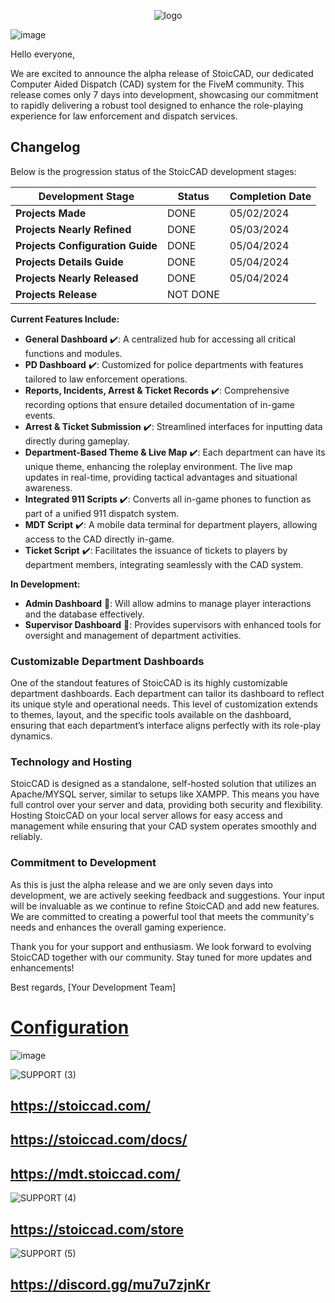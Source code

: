 <p align="center">
  <img src="https://github.com/TheStoicBear/StoicCAD/assets/112611821/fa4e54af-834a-4589-8b64-c8e2d0e0435a" alt="logo">
</p>


![image](https://github.com/TheStoicBear/StoicCAD/assets/112611821/6ba5a894-36f3-4ae6-8fe8-db41199d0c1b)


Hello everyone,

We are excited to announce the alpha release of StoicCAD, our dedicated Computer Aided Dispatch (CAD) system for the FiveM community. This release comes only 7 days into development, showcasing our commitment to rapidly delivering a robust tool designed to enhance the role-playing experience for law enforcement and dispatch services.





## Changelog

Below is the progression status of the StoicCAD development stages:

| Development Stage                | Status   | Completion Date |
|----------------------------------|----------|-----------------|
| **Projects Made**                | DONE     | 05/02/2024      |
| **Projects Nearly Refined**      | DONE  | 05/03/2024      |
| **Projects Configuration Guide** | DONE |   05/04/2024              |
| **Projects Details Guide**       | DONE |      05/04/2024           |
| **Projects Nearly Released**     | DONE |      05/04/2024           |
| **Projects Release**             | NOT DONE |                 |






**Current Features Include:**
- **General Dashboard** ✔️: A centralized hub for accessing all critical functions and modules.
- **PD Dashboard** ✔️: Customized for police departments with features tailored to law enforcement operations.
- **Reports, Incidents, Arrest & Ticket Records** ✔️: Comprehensive recording options that ensure detailed documentation of in-game events.
- **Arrest & Ticket Submission** ✔️: Streamlined interfaces for inputting data directly during gameplay.
- **Department-Based Theme & Live Map** ✔️: Each department can have its unique theme, enhancing the roleplay environment. The live map updates in real-time, providing tactical advantages and situational awareness.
- **Integrated 911 Scripts** ✔️: Converts all in-game phones to function as part of a unified 911 dispatch system.
- **MDT Script** ✔️: A mobile data terminal for department players, allowing access to the CAD directly in-game.
- **Ticket Script** ✔️: Facilitates the issuance of tickets to players by department members, integrating seamlessly with the CAD system.

**In Development:**
- **Admin Dashboard** 🚧: Will allow admins to manage player interactions and the database effectively.
- **Supervisor Dashboard** 🚧: Provides supervisors with enhanced tools for oversight and management of department activities.

### Customizable Department Dashboards
One of the standout features of StoicCAD is its highly customizable department dashboards. Each department can tailor its dashboard to reflect its unique style and operational needs. This level of customization extends to themes, layout, and the specific tools available on the dashboard, ensuring that each department’s interface aligns perfectly with its role-play dynamics.

### Technology and Hosting
StoicCAD is designed as a standalone, self-hosted solution that utilizes an Apache/MYSQL server, similar to setups like XAMPP. This means you have full control over your server and data, providing both security and flexibility. Hosting StoicCAD on your local server allows for easy access and management while ensuring that your CAD system operates smoothly and reliably.

### Commitment to Development
As this is just the alpha release and we are only seven days into development, we are actively seeking feedback and suggestions. Your input will be invaluable as we continue to refine StoicCAD and add new features. We are committed to creating a powerful tool that meets the community's needs and enhances the overall gaming experience.

Thank you for your support and enthusiasm. We look forward to evolving StoicCAD together with our community. Stay tuned for more updates and enhancements!

Best regards,
[Your Development Team]






# [Configuration](https://stoiccad.com/docs/configuration.html)
![image](https://github.com/TheStoicBear/StoicCAD/assets/112611821/1b9057a1-a57c-48fd-8517-c60b39f975dd)



![SUPPORT (3)](https://github.com/TheStoicBear/StoicCAD/assets/112611821/25d0617f-51c1-4b80-a19f-a7bf3f44a4c9)
## https://stoiccad.com/
## https://stoiccad.com/docs/
## https://mdt.stoiccad.com/

![SUPPORT (4)](https://github.com/TheStoicBear/StoicCAD/assets/112611821/06461ac7-a73c-468b-9cc4-0cb80eca8750)
## https://stoiccad.com/store

![SUPPORT (5)](https://github.com/TheStoicBear/StoicCAD/assets/112611821/9a76edd4-3cc5-4985-b38f-5aa7cae5faa8)
## https://discord.gg/mu7u7zjnKr
